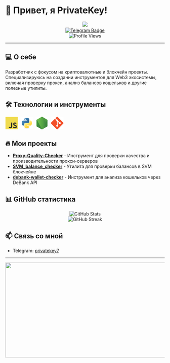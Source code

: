 # 👋 Привет, я PrivateKey!

<div align="center">
  <img src="https://media.giphy.com/media/v1.Y2lkPTc5MGI3NjExNjM0MmNhMzA2YmIyZDkxMDk0NTg0ZDQyYzRjYWFmNzg5MjM3NTk0ZCZlcD12MV9pbnRlcm5hbF9naWZzX2dpZklkJmN0PWc/M9gbBd9nbDrOTu1Mqx/giphy.gif" width="100"/>
</div>

<div align="center">
  <a href="https://t.me/privatekey7">
    <img src="https://img.shields.io/badge/Telegram-blue?style=for-the-badge&logo=telegram&logoColor=white" alt="Telegram Badge"/>
  </a>
</div>

<div align="center">
  <img src="https://komarev.com/ghpvc/?username=privatekey7&style=flat-square&color=blue" alt="Profile Views"/>
</div>

---

## 💻 О себе
Разработчик с фокусом на криптовалютные и блокчейн проекты. Специализируюсь на создании инструментов для Web3 экосистемы, включая проверку прокси, анализ балансов кошельков и другие полезные утилиты.

## 🛠️ Технологии и инструменты
<div>
  <img src="https://github.com/devicons/devicon/blob/master/icons/javascript/javascript-original.svg" title="JavaScript" alt="JavaScript" width="40" height="40"/>&nbsp;
  <img src="https://github.com/devicons/devicon/blob/master/icons/python/python-original.svg" title="Python" alt="Python" width="40" height="40"/>&nbsp;
  <img src="https://github.com/devicons/devicon/blob/master/icons/nodejs/nodejs-original.svg" title="NodeJS" alt="NodeJS" width="40" height="40"/>&nbsp;
  <img src="https://github.com/devicons/devicon/blob/master/icons/git/git-original.svg" title="Git" alt="Git" width="40" height="40"/>
</div>

## 🔥 Мои проекты
- [**Proxy-Quality-Checker**](https://github.com/privatekey7/Proxy-Quality-Checker) - Инструмент для проверки качества и производительности прокси-серверов
- [**SVM_balance_checker**](https://github.com/privatekey7/SVM_balance_checker) - Утилита для проверки балансов в SVM блокчейне
- [**debank-wallet-checker**](https://github.com/privatekey7/debank-wallet-checker) - Инструмент для анализа кошельков через DeBank API

## 📊 GitHub статистика

<div align="center">
  <img src="https://github-readme-stats.vercel.app/api?username=privatekey7&show_icons=true&theme=radical" alt="GitHub Stats" />
</div>

<div align="center">
  <img src="https://streak-stats.demolab.com/?user=privatekey7&theme=dark&background=000000" alt="GitHub Streak" />
</div>

## 📫 Связь со мной
- Telegram: [privatekey7](https://t.me/privatekey7)

---

<div align="center">
  <img src="https://media.giphy.com/media/v1.Y2lkPTc5MGI3NjExODkzYzFjMTJiZjhjMDFiMTI1NmU2OWQ2NTU3MzRiOTEzNTFjNjU2ZiZlcD12MV9pbnRlcm5hbF9naWZzX2dpZklkJmN0PWc/dWesBcTLavkZuG35MI/giphy.gif" width="600" height="300"/>
</div>